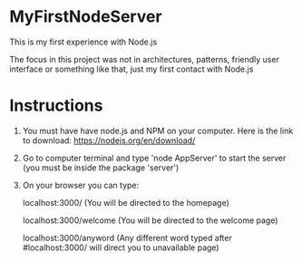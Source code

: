 # MyFirstNodeServer

This is my first experience with Node.js

The focus in this project was not in architectures, patterns, friendly user interface or something like that, just my first 
contact with Node.js 

# Instructions
1. You must have have node.js and NPM on your computer. Here is the link to download: https://nodejs.org/en/download/
2. Go to computer terminal and type 'node AppServer' to start the server (you must be inside the package 'server')
3. On your browser you can type:
   
   localhost:3000/  (You will be directed to the homepage)
  
   localhost:3000/welcome  (You will be directed to the welcome page)
   
   localhost:3000/anyword (Any different word typed after #localhost:3000/ will direct you to unavailable page)
   
